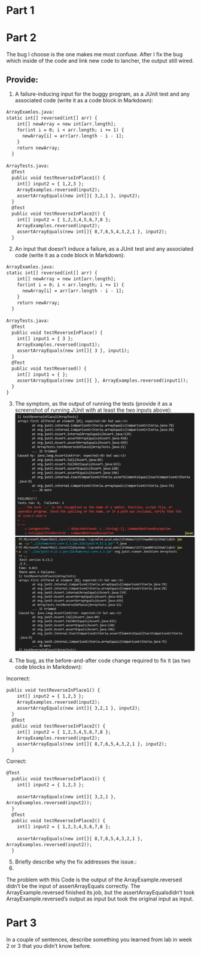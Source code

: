 # Part 1


# Part 2
The bug I choose is the one makes me most confuse. After I fix the bug which inside of the code and link new code to lancher, the output still wired.

## Provide:

1. A failure-inducing input for the buggy program, as a JUnit test and any associated code (write it as a code block in Markdown):
```
ArrayExamles.java: 
static int[] reversed(int[] arr) {
    int[] newArray = new int[arr.length];
    for(int i = 0; i < arr.length; i += 1) {
      newArray[i] = arr[arr.length - i - 1];
    }
    return newArray;
  }

ArrayTests.java:
  @Test
  public void testReverseInPlace1() {
    int[] input2 = { 1,2,3 };
    ArrayExamples.reversed(input2);
    assertArrayEquals(new int[]{ 3,2,1 }, input2);
  }
  @Test
  public void testReverseInPlace2() {
    int[] input2 = { 1,2,3,4,5,6,7,8 };
    ArrayExamples.reversed(input2);
    assertArrayEquals(new int[]{ 8,7,6,5,4,3,2,1 }, input2);
  }
```

2. An input that doesn’t induce a failure, as a JUnit test and any associated code (write it as a code block in Markdown):
```
ArrayExamles.java: 
static int[] reversed(int[] arr) {
    int[] newArray = new int[arr.length];
    for(int i = 0; i < arr.length; i += 1) {
      newArray[i] = arr[arr.length - i - 1];
    }
    return newArray;
  }

ArrayTests.java:
  @Test
  public void testReverseInPlace() {
    int[] input1 = { 3 };
    ArrayExamples.reversed(input1);
    assertArrayEquals(new int[]{ 3 }, input1);
  }
  @Test
  public void testReversed() {
    int[] input1 = { };
    assertArrayEquals(new int[]{ }, ArrayExamples.reversed(input1));
  }
}

```

3. The symptom, as the output of running the tests (provide it as a screenshot of running JUnit with at least the two inputs above):
![Image](1682210964520.png)
![Image](1682210991526.png)

4. The bug, as the before-and-after code change required to fix it (as two code blocks in Markdown):

Incorrect:
```
public void testReverseInPlace1() {
    int[] input2 = { 1,2,3 };
    ArrayExamples.reversed(input2);
    assertArrayEquals(new int[]{ 3,2,1 }, input2);
  }
  @Test
  public void testReverseInPlace2() {
    int[] input2 = { 1,2,3,4,5,6,7,8 };
    ArrayExamples.reversed(input2);
    assertArrayEquals(new int[]{ 8,7,6,5,4,3,2,1 }, input2);
  }
```

Correct:
```
@Test
  public void testReverseInPlace1() {
    int[] input2 = { 1,2,3 };
   
    assertArrayEquals(new int[]{ 3,2,1 }, ArrayExamples.reversed(input2));
  }
  @Test
  public void testReverseInPlace2() {
    int[] input2 = { 1,2,3,4,5,6,7,8 };
   
    assertArrayEquals(new int[]{ 8,7,6,5,4,3,2,1 }, ArrayExamples.reversed(input2));
  }
```

5. Briefly describe why the fix addresses the issue.:
6. 
The problem with this Code is the output of the ArrayExample.reversed didn’t be the input of assertArrayEquals correctly. The ArrayExample.reversed finished its job, but the assertArrayEqualsdidn’t took  ArrayExample.reversed’s output as input but took the original input as input. 


# Part 3
In a couple of sentences, describe something you learned from lab in week 2 or 3 that you didn’t know before.
